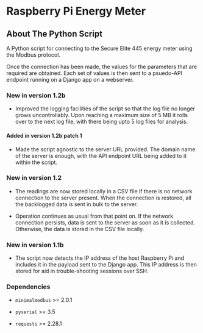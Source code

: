 # Raspberry Pi Energy Meter

## About The Python Script

A Python script for connecting to the Secure Elite 445 energy meter using the Modbus protocol.

Once the connection has been made, the values for the parameters that are required are obtained. Each set of values is then sent to a psuedo-API endpoint running on a Django app on a webserver.

### New in version 1.2b

* Improved the logging facilities of the script so that the log file no longer grows uncontrollably. Upon reaching a maximum size of 5 MB it rolls over to the next log file, with there being upto 5 log files for analysis.

#### Added in version 1.2b patch 1

* Made the script agnostic to the server URL provided. The domain name of the server is enough, with the API endpoint URL being added to it within the script.

### New in version 1.2

* The readings are now stored locally in a CSV file if there is no network connection to the server present. When the connection is restored, all the backlogged data is sent in bulk to the server.

* Operation continues as usual from that point on. If the network connection persists, data is sent to the server as soon as it is collected. Otherwise, the data is stored in the CSV file locally.

### New in version 1.1b

* The script now detects the IP address of the host Raspberry Pi and includes it in the payload sent to the Django app. This IP address is then stored for aid in trouble-shooting sessions over SSH.

### Dependencies

* `minimalmodbus` >= 2.0.1

* `pyserial` >= 3.5

* `requests` >= 2.28.1
